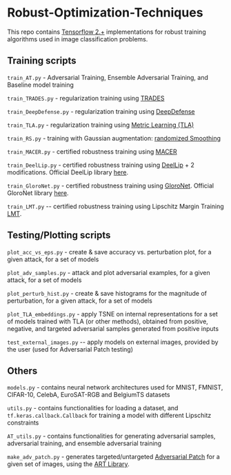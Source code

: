 # Robust-Optimization-Techniques
This repo contains [Tensorflow 2.+](https://www.tensorflow.org/) implementations for robust training algorithms used in image classification problems.

## Training scripts
``train_AT.py`` - Adversarial Training, Ensemble Adversarial Training, and Baseline model training

``train_TRADES.py`` - regularization training using [TRADES](http://proceedings.mlr.press/v97/zhang19p/zhang19p.pdf)

``train_DeepDefense.py`` - regularization training using [DeepDefense](https://proceedings.neurips.cc/paper/2018/hash/8f121ce07d74717e0b1f21d122e04521-Abstract.html)

``train_TLA.py`` - regularization training using [Metric Learning (TLA)](https://proceedings.neurips.cc/paper/2019/hash/c24cd76e1ce41366a4bbe8a49b02a028-Abstract.html)

``train_RS.py`` - training with Gaussian augmentation: [randomized Smoothing](https://proceedings.mlr.press/v97/cohen19c.html)

``train_MACER.py`` - certified robustness training using [MACER](https://arxiv.org/abs/2001.02378)

``train_DeelLip.py`` - certified robustness training using [DeelLip](https://openaccess.thecvf.com/content/CVPR2021/html/Serrurier_Achieving_Robustness_in_Classification_Using_Optimal_Transport_With_Hinge_Regularization_CVPR_2021_paper.html) + 2 modifications. Official DeelLip library [here](https://github.com/deel-ai/deel-lip).

``train_GloroNet.py`` - certified robustness training using [GloroNet](https://arxiv.org/pdf/2102.08452.pdf). Official GloroNet library [here](https://github.com/klasleino/gloro).

``train_LMT.py`` -- certified robustness training using Lipschitz Margin Training [LMT](https://proceedings.neurips.cc/paper/2018/hash/485843481a7edacbfce101ecb1e4d2a8-Abstract.html).

## Testing/Plotting scripts

``plot_acc_vs_eps.py`` - create & save accuracy vs. perturbation plot, for a given attack, for a set of models

``plot_adv_samples.py`` - attack and plot adversarial examples, for a given attack, for a set of models

``plot_perturb_hist.py`` - create & save histograms for the magnitude of perturbation, for a given attack, for a set of models

``plot_TLA_embeddings.py`` - apply TSNE on internal representations for a set of models trained with TLA (or other methods), obtained from positive, negative, and targeted adversarial samples generated from positive inputs 

``test_external_images.py`` -- apply models on external images, provided by the user (used for Adversarial Patch testing)

## Others

``models.py`` - contains neural network architectures used for MNIST, FMNIST, CIFAR-10, CelebA, EuroSAT-RGB and BelgiumTS datasets

``utils.py`` - contains functionalities for loading a dataset, and ``tf.keras.callback.Callback`` for training a model with different Lipschitz constraints

``AT_utils.py`` - contains functionalities for generating adversarial samples, adversarial training, and ensemble adversarial training

``make_adv_patch.py`` - generates targeted/untargeted [Adversarial Patch](https://arxiv.org/pdf/1712.09665.pdf) for a given set of images, using the [ART Library](https://github.com/Trusted-AI/adversarial-robustness-toolbox).

